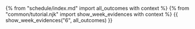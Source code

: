 

{% from "schedule/index.md" import all_outcomes with context %}
{% from "common/tutorial.njk" import  show_week_evidences with context %}
{{ show_week_evidences("6", all_outcomes) }}